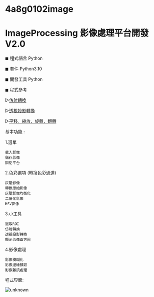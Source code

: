 # 4a8g0102image
# ImageProcessing 影像處理平台開發 V2.0


◼ 程式語言 Python

◼ 套件 Python3.10

◼ 開發工具 Python

◼ 程式參考

  ▻[仿射轉換](https://blog.csdn.net/zh_jessica/article/details/77946346)
  
  ▻[透視投影轉換](https://twgreatdaily.com/Y293SW4BMH2_cNUgG4MZ.html)
  
  ▻[平移，縮放，旋轉，翻轉](https://blog.csdn.net/zh_jessica/article/details/77946346)

基本功能 :

1.選單

    載入影像 
    儲存影像
    關閉平台
2.色彩選項 (轉換色彩通道)

    灰階影像
    轉換原始影像
    灰階影像均衡化
    二值化影像
    HSV影像
3.小工具

    選取ROI
    仿射轉換
    透視投影轉換
    顯示影像直方圖
4.影像處理

    影像模糊化
    影像邊緣擷取
    影像雜訊處理


程式界面:

![unknown](https://user-images.githubusercontent.com/105743397/168988021-9fbfdcee-5eea-46a1-9cb0-693a73e737dd.png)

